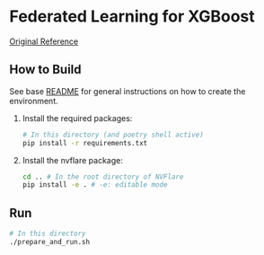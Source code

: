 # Federated Learning for XGBoost

[Original Reference](https://github.com/NVIDIA/NVFlare/tree/main/examples/advanced/xgboost)

## How to Build

See base [README](../../README.md) for general instructions on how to create the environment.

1) Install the required packages:

    ```bash
    # In this directory (and poetry shell active)
    pip install -r requirements.txt
    ```

2) Install the nvflare package:

    ```bash
    cd .. # In the root directory of NVFlare
    pip install -e . # -e: editable mode
    ```

## Run

   ```bash
   # In this directory
   ./prepare_and_run.sh
   ```

